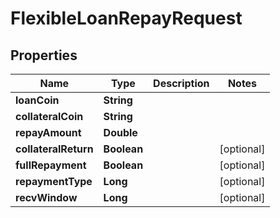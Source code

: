 

# FlexibleLoanRepayRequest


## Properties

| Name | Type | Description | Notes |
|------------ | ------------- | ------------- | -------------|
|**loanCoin** | **String** |  |  |
|**collateralCoin** | **String** |  |  |
|**repayAmount** | **Double** |  |  |
|**collateralReturn** | **Boolean** |  |  [optional] |
|**fullRepayment** | **Boolean** |  |  [optional] |
|**repaymentType** | **Long** |  |  [optional] |
|**recvWindow** | **Long** |  |  [optional] |



